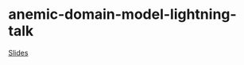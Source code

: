 anemic-domain-model-lightning-talk
==================================
[Slides](https://torgeir.github.io/anemic-domain-model-lightning-talk)
